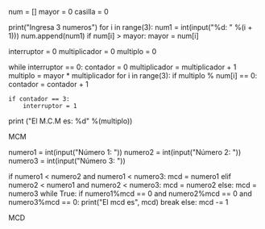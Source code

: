num = []
mayor = 0
casilla = 0

print("Ingresa 3 numeros")
for i in range(3):
    num1 = int(input("%d: " %(i + 1)))
    num.append(num1)
    if num[i] > mayor:
        mayor = num[i]

interruptor = 0
multiplicador = 0
multiplo = 0

while interruptor == 0:
    contador = 0
    multiplicador = multiplicador + 1
    multiplo = mayor * multiplicador
    for i in range(3):
        if multiplo % num[i] == 0:
            contador = contador + 1

    if contador == 3:
        interruptor = 1
print ("El M.C.M es: %d" %(multiplo))

MCM

numero1 = int(input("Número 1: "))
numero2 = int(input("Número 2: "))
numero3 = int(input("Número 3: "))
 
if numero1 < numero2 and numero1 < numero3:
    mcd = numero1
elif numero2 < numero1 and numero2 < numero3:
    mcd = numero2
else:
    mcd = numero3
while True:
    if numero1%mcd == 0 and numero2%mcd == 0 and numero3%mcd == 0:
        print("El mcd es", mcd)
        break
    else:
         mcd -= 1
         
 MCD
         
